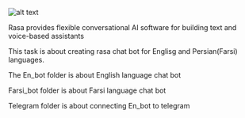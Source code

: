 ![alt text](https://rasa.com/static/facebook-og-dc4e1962b0a58c63cd387fcea00d2225.png)

Rasa provides flexible conversational AI software for building text and voice-based assistants

This task is about creating rasa chat bot for Englisg and Persian(Farsi) languages.

The En_bot folder is about English language chat bot

Farsi_bot folder is about Farsi language chat bot

Telegram folder is about connecting En_bot to telegram
